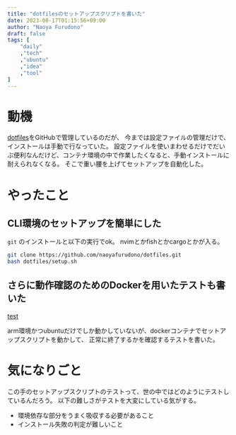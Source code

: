 ```yaml
---
title: "dotfilesのセットアップスクリプトを書いた"
date: 2023-08-17T01:15:56+09:00
author: "Naoya Furudono"
draft: false
tags: [
    "daily"
    ,"tech"
    ,"ubuntu"
    ,"idea"
    ,"tool"
]
---
```


# 動機

[dotfiles](https://github.com/naoyafurudono/dotfiles/tree/main)をGitHubで管理しているのだが、
今までは設定ファイルの管理だけで、インストールは手動で行なっていた。
設定ファイルを使いまわせるだけでだいぶ便利なんだけど、コンテナ環境の中で作業したくなると、手動インストールに耐えられなくなる。
そこで重い腰を上げてセットアップを自動化した。

# やったこと

## CLI環境のセットアップを簡単にした

`git` のインストールと以下の実行でok。
nvimとかfishとかcargoとかが入る。

```sh
git clone https://github.com/naoyafurudono/dotfiles.git
bash dotfiles/setup.sh
```

## さらに動作確認のためのDockerを用いたテストも書いた

[test](https://github.com/naoyafurudono/dotfiles/tree/main#test)

arm環境かつubuntuだけでしか動かしていないが、dockerコンテナでセットアップスクリプトを動かして、
正常に終了するかを確認するテストを書いた。

# 気になりごと

この手のセットアップスクリプトのテストって、世の中ではどのようにテストしているんだろう。
以下の難しさがテストを大変にしている気がする。

- 環境依存な部分をうまく吸収する必要があること
- インストール失敗の判定が難しいこと
